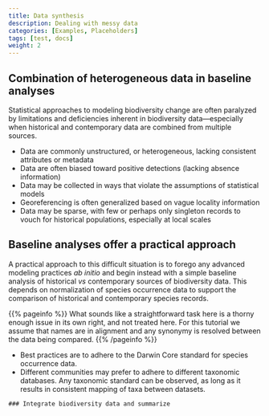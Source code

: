 ```yaml
---
title: Data synthesis
description: Dealing with messy data
categories: [Examples, Placeholders]
tags: [test, docs]
weight: 2
---
```


## Combination of heterogeneous data in baseline analyses

Statistical approaches to modeling biodiversity change are often paralyzed by limitations and deficiencies inherent
in biodiversity data—especially when historical and contemporary data are combined from multiple sources.

* Data are commonly unstructured, or heterogeneous, lacking consistent attributes or metadata
* Data are often biased toward positive detections (lacking absence information)
* Data may be collected in ways that violate the assumptions of statistical models
* Georeferencing is often generalized based on vague locality information
* Data may be sparse, with few or perhaps only singleton records to vouch for historical populations, especially at local scales

## Baseline analyses offer a practical approach

A practical approach to this difficult situation is to forego any advanced modeling practices *ab initio*
and begin instead with a simple baseline analysis of historical *vs* contemporary sources of biodiversity data.
This depends on normalization of species occurrence data to support the comparison of historical and contemporary species records.

{{% pageinfo %}}
What sounds like a straightforward task here is a thorny enough issue in its own right, and not treated here. For this
tutorial we assume that names are in alignment and any synonymy is resolved between the data being compared.
{{% /pageinfo %}}

* Best practices are to adhere to the Darwin Core standard for species occurrence data.
* Different communities may prefer to adhere to different taxonomic databases. Any taxonomic standard can be observed, as 
long as it results in consistent mapping of taxa between datasets.

```
### Integrate biodiversity data and summarize 

```